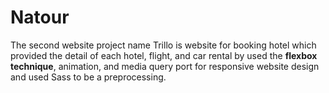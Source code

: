 # Natour
The second website project name Trillo is website for booking hotel which provided the detail of each hotel, flight, and car rental by used the **flexbox technique**, animation, and media query port for responsive website design and used Sass to be a preprocessing.
